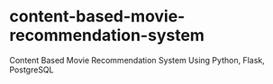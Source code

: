 # content-based-movie-recommendation-system
Content Based Movie Recommendation System Using Python, Flask, PostgreSQL

